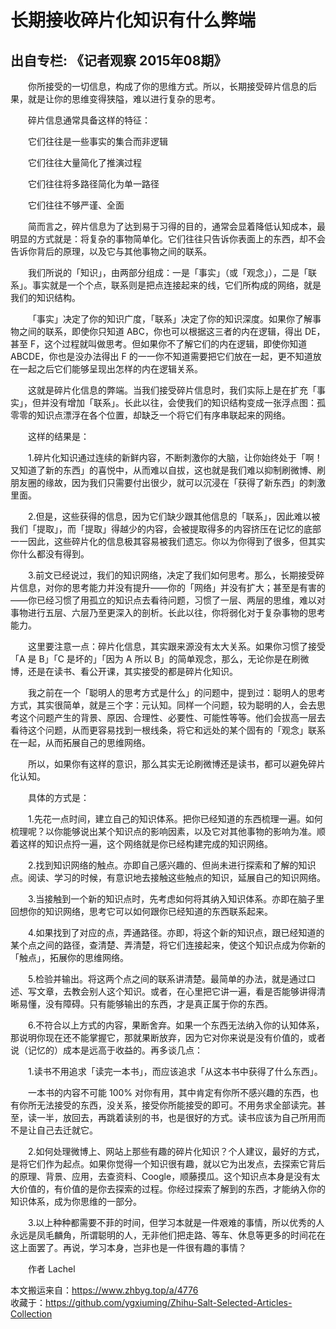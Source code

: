 # 长期接收碎片化知识有什么弊端  
## 出自专栏: 《记者观察 2015年08期》  
&emsp;&emsp;你所接受的一切信息，构成了你的思维方式。所以，长期接受碎片信息的后果，就是让你的思维变得狭隘，难以进行复杂的思考。  
  
&emsp;&emsp;碎片信息通常具备这样的特征：  
  
&emsp;&emsp;它们往往是一些事实的集合而非逻辑  
  
&emsp;&emsp;它们往往大量简化了推演过程  
  
&emsp;&emsp;它们往往将多路径简化为单一路径  
  
&emsp;&emsp;它们往往不够严谨、全面  
  
&emsp;&emsp;简而言之，碎片信息为了达到易于习得的目的，通常会显着降低认知成本，最明显的方式就是：将复杂的事物简单化。它们往往只告诉你表面上的东西，却不会告诉你背后的原理，以及它与其他事物之间的联系。  
  
&emsp;&emsp;我们所说的「知识」，由两部分组成：一是「事实」（或「观念」），二是「联系」。事实就是一个个点，联系则是把点连接起来的线，它们所构成的网络，就是我们的知识结构。  
  
&emsp;&emsp;「事实」决定了你的知识广度，「联系」决定了你的知识深度。如果你了解事物之间的联系，即使你只知道 ABC，你也可以根据这三者的内在逻辑，得出 DE，甚至 F，这个过程就叫做思考。但如果你不了解它们的内在逻辑，即使你知道 ABCDE，你也是没办法得出 F 的一一你不知道需要把它们放在一起，更不知道放在一起之后它们能够呈现出怎样的内在逻辑关系。  
  
&emsp;&emsp;这就是碎片化信息的弊端。当我们接受碎片信息时，我们实际上是在扩充「事实」，但并没有增加「联系」。长此以往，会使我们的知识结构变成一张浮点图：孤零零的知识点漂浮在各个位置，却缺乏一个将它们有序串联起来的网络。  
  
&emsp;&emsp;这样的结果是：  
  
&emsp;&emsp;1.碎片化知识通过连续的新鲜内容，不断刺激你的大脑，让你始终处于「啊！又知道了新的东西」的喜悦中，从而难以自拔，这也就是我们难以抑制刷微博、刷朋友圈的缘故，因为我们只需要付出很少，就可以沉浸在「获得了新东西」的刺激里面。  
  
&emsp;&emsp;2.但是，这些获得的信息，因为它们缺少跟其他信息的「联系」，因此难以被我们「提取」，而「提取」得越少的内容，会被提取得多的内容挤压在记忆的底部一一因此，这些碎片化的信息极其容易被我们遗忘。你以为你得到了很多，但其实你什么都没有得到。  
  
&emsp;&emsp;3.前文已经说过，我们的知识网络，决定了我们如何思考。那么，长期接受碎片信息，对你的思考能力并没有提升——你的「网络」并没有扩大；甚至是有害的——你已经习惯了用孤立的知识点去看待问题，习惯了一层、两层的思维，难以对事物进行五层、六层乃至更深入的剖析。长此以往，你将弱化对于复杂事物的思考能力。  
  
&emsp;&emsp;这里要注意一点：碎片化信息，其实跟来源没有太大关系。如果你习惯了接受「A 是 B」「C 是坏的」「因为 A 所以 B」的简单观念，那么，无论你是在刷微博，还是在读书、看公开课，其实接受的都是碎片化知识。  
  
&emsp;&emsp;我之前在一个「聪明人的思考方式是什么」的问题中，提到过：聪明人的思考方式，其实很简单，就是三个字：元认知。同样一个问题，较为聪明的人，会去思考这个问题产生的背景、原因、合理性、必要性、可能性等等。他们会拔高一层去看待这个问题，从而更容易找到一根线条，将它和远处的某个固有的「观念」联系在一起，从而拓展自己的思维网络。  
  
&emsp;&emsp;所以，如果你有这样的意识，那么其实无论刷微博还是读书，都可以避免碎片化认知。  
  
&emsp;&emsp;具体的方式是：  
  
&emsp;&emsp;1.先花一点时间，建立自己的知识体系。把你已经知道的东西梳理一遍。如何梳理呢？以你能够说出某个知识点的影响因素，以及它对其他事物的影响为准。顺着这样的知识点捋一遍，这个网络就是你已经构建完成的知识网络。  
  
&emsp;&emsp;2.找到知识网络的触点。亦即自己感兴趣的、但尚未进行探索和了解的知识点。阅读、学习的时候，有意识地去接触这些触点的知识，延展自己的知识网络。  
  
&emsp;&emsp;3.当接触到一个新的知识点时，先考虑如何将其纳入知识体系。亦即在脑子里回想你的知识网络，思考它可以如何跟你已经知道的东西联系起来。  
  
&emsp;&emsp;4.如果找到了对应的点，弄通路径。亦即，将这个新的知识点，跟已经知道的某个点之间的路径，查清楚、弄清楚，将它们连接起来，使这个知识点成为你新的「触点」，拓展你的思维网络。  
  
&emsp;&emsp;5.检验并输出。将这两个点之间的联系讲清楚。最简单的办法，就是通过口述、写文章，去教会别人这个知识。或者，在心里把它讲一遍，看是否能够讲得清晰易懂，没有障碍。只有能够输出的东西，才是真正属于你的东西。  
  
&emsp;&emsp;6.不符合以上方式的内容，果断舍弃。如果一个东西无法纳入你的认知体系，那说明你现在还不能掌握它，那就果断放弃，因为它对你来说是没有价值的，或者说（记忆的）成本是远高于收益的。再多谈几点：  
  
&emsp;&emsp;1.读书不用追求「读完一本书」，而应该追求「从这本书中获得了什么东西」。  
  
&emsp;&emsp;一本书的内容不可能 100% 对你有用，其中肯定有你所不感兴趣的东西，也有你所无法接受的东西，没关系，接受你所能接受的即可。不用务求全部读完。甚至，读一半，放回去，再跳着读别的书，也是很好的方式。读书应该为自己所用而不是让自己去迁就它。  
  
&emsp;&emsp;2.如何处理微博上、网站上那些有趣的碎片化知识？个人建议，最好的方式，是将它们作为起点。如果你觉得一个知识很有趣，就以它为出发点，去探索它背后的原理、背景、应用，去查资料、Coogle，顺藤摸瓜。这个知识点本身是没有太大价值的，有价值的是你去探索的过程。你经过探索了解到的东西，才能纳入你的知识体系，成为你思维的一部分。  
  
&emsp;&emsp;3.以上种种都需要不菲的时间，但学习本就是一件艰难的事情，所以优秀的人永远是凤毛麟角，所谓聪明的人，无非他们把走路、等车、休息等更多的时间花在这上面罢了。再说，学习本身，岂非也是一件很有趣的事情？  
  
&emsp;&emsp;作者 Lachel  
  
本文搬运来自：https://www.zhbyg.top/a/4776  
 收藏于：https://github.com/ygxiuming/Zhihu-Salt-Selected-Articles-Collection